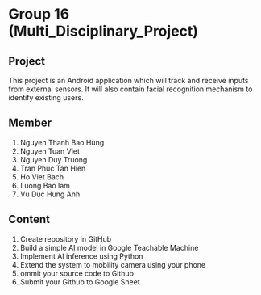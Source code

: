 # Group 16 (Multi_Disciplinary_Project)
## Project
This project is an Android application which will track and receive inputs from external sensors. It will also contain facial recognition mechanism to identify existing users.
## Member

1) Nguyen Thanh Bao Hung
2) Nguyen Tuan Viet
3) Nguyen Duy Truong
4) Tran Phuc Tan Hien
5) Ho Viet Bach
6) Luong Bao lam
7) Vu Duc Hung Anh
## Content
1. Create repository in GitHub
2. Build a simple AI model in Google Teachable Machine
3. Implement AI inference using Python
4. Extend the system to mobility camera using your phone
5. ommit your source code to Github
6. Submit your Github to Google Sheet
